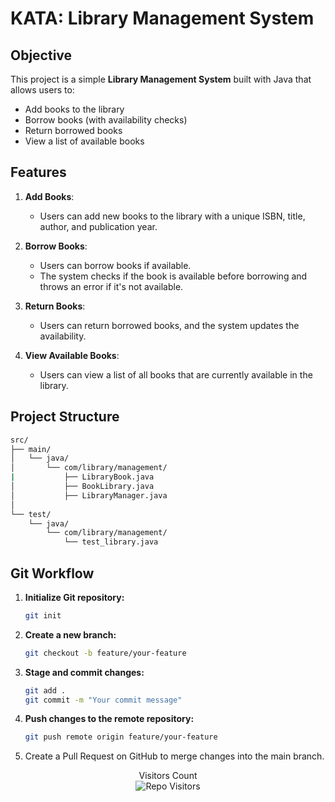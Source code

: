 ﻿# KATA: Library Management System

## Objective

This project is a simple **Library Management System** built with Java that allows users to:
- Add books to the library
- Borrow books (with availability checks)
- Return borrowed books
- View a list of available books

## Features

1. **Add Books**:  
   - Users can add new books to the library with a unique ISBN, title, author, and publication year.

2. **Borrow Books**:  
   - Users can borrow books if available.  
   - The system checks if the book is available before borrowing and throws an error if it's not available.

3. **Return Books**:  
   - Users can return borrowed books, and the system updates the availability.

4. **View Available Books**:  
   - Users can view a list of all books that are currently available in the library.

  
## Project Structure

```bash
src/
├── main/
│   └── java/
│       └── com/library/management/
|           ├── LibraryBook.java
│           ├── BookLibrary.java
│           ├── LibraryManager.java
│
└── test/
    └── java/
        └── com/library/management/
            └── test_library.java

```


## Git Workflow
1. **Initialize Git repository:**
   ```sh
   git init
   ```

2. **Create a new branch:**
   ```sh
   git checkout -b feature/your-feature
   ```

3. **Stage and commit changes:**
   ```sh
   git add .
   git commit -m "Your commit message"
   ```

4. **Push changes to the remote repository:**
   ```sh
   git push remote origin feature/your-feature
   ```

5. Create a Pull Request on GitHub to merge changes into the main branch.

 <p align='center'>Visitors Count <br><img align="center" alt="Repo Visitors" src="https://profile-counter.glitch.me/Incubyte/count.svg"/></p>










